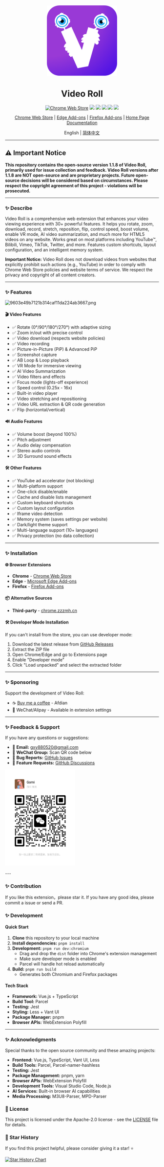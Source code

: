 <!--
 * @description: video roll
 * @Author: Gouxinyu
 * @Date: 2022-01-13 22:43:33
-->

<p align="center">
  <a href="https://gomi.site/VideoRoll">
    <img width="230" src="src/icons/icon_512.png">
  </a>
</p>

<h1 align="center">
Video Roll
</h1>

<div align="center">

[![Chrome Web Store](https://img.shields.io/chrome-web-store/users/cokngoholafkeghnhhdlmiadlojpindm?icon=chrome&color=0f9d58)](https://chrome.google.com/webstore/detail/cokngoholafkeghnhhdlmiadlojpindm?hl=en) ![](https://img.shields.io/chrome-web-store/rating/cokngoholafkeghnhhdlmiadlojpindm) ![](https://badgen.net/chrome-web-store/stars/cokngoholafkeghnhhdlmiadlojpindm) ![](https://img.shields.io/github/stars/gxy5202/VideoRoll) ![](https://img.shields.io/github/package-json/v/gxy5202/VideoRoll) ![](https://img.shields.io/github/package-json/license/gxy5202/VideoRoll)

[Chrome Web Store](https://chrome.google.com/webstore/detail/video-roll/cokngoholafkeghnhhdlmiadlojpindm?hl=zh-CN&authuser=0 "Chrome Web Store") |
[Edge Add-ons](https://microsoftedge.microsoft.com/addons/detail/video-roll/indeeigndpaahbcegcanpmbenmkbkmmn "Edge Add-ons") |
[Firefox Add-ons](https://addons.mozilla.org/firefox/addon/videoroll/ "Firefox Add-ons") |
[Home Page](https://videoroll.app "Home Page")
[Documentation](https://docs.videoroll.app "Documentation")

English | [简体中文](README-zh_CN.md)
</div>

---

## ⚠️ Important Notice

**This repository contains the open-source version 1.1.8 of Video Roll, primarily used for issue collection and feedback. Video Roll versions after 1.1.8 are NOT open-source and are proprietary projects. Future open-source decisions will be considered based on circumstances. Please respect the copyright agreement of this project - violations will be prosecuted.**

---

### ✨ Describe

Video Roll is a comprehensive web extension that enhances your video viewing experience with 30+ powerful features. It helps you rotate, zoom, download, record, stretch, reposition, flip, control speed, boost volume, enable VR mode, AI video summarization, and much more for HTML5 videos on any website. Works great on most platforms including YouTube™, Bilibili, Vimeo, TikTok, Twitter, and more. Features custom shortcuts, layout configuration, and an intelligent memory system.

**Important Notice:** Video Roll does not download videos from websites that explicitly prohibit such actions (e.g., YouTube) in order to comply with Chrome Web Store policies and website terms of service. We respect the privacy and copyright of all content creators.

---

### ✨ Features

![9603e49b7121b314caf11da224ab3667.png](https://i.mji.rip/2023/07/24/9603e49b7121b314caf11da224ab3667.png)

#### 🎬 Video Features
-   ✅ Rotate (0°/90°/180°/270°) with adaptive sizing
-   ✅ Zoom in/out with precise control
-   ✅ Video download (respects website policies)
-   ✅ Video recording
-   ✅ Picture-in-Picture (PiP) & Advanced PiP
-   ✅ Screenshot capture
-   ✅ AB Loop & Loop playback
-   ✅ VR Mode for immersive viewing
-   ✅ AI Video Summarization
-   ✅ Video filters and effects
-   ✅ Focus mode (lights-off experience)
-   ✅ Speed control (0.25x - 16x)
-   ✅ Built-in video player
-   ✅ Video stretching and repositioning
-   ✅ Video URL extraction & QR code generation
-   ✅ Flip (horizontal/vertical)

#### 🔊 Audio Features
-   ✅ Volume boost (beyond 100%)
-   ✅ Pitch adjustment
-   ✅ Audio delay compensation
-   ✅ Stereo audio controls
-   ✅ 3D Surround sound effects

#### 🛠️ Other Features
-   ✅ YouTube ad accelerator (not blocking)
-   ✅ Multi-platform support
-   ✅ One-click disable/enable
-   ✅ Cache and disable lists management
-   ✅ Custom keyboard shortcuts
-   ✅ Custom layout configuration
-   ✅ Iframe video detection
-   ✅ Memory system (saves settings per website)
-   ✅ Dark/light theme support
-   ✅ Multi-language support (10+ languages)
-   ✅ Privacy protection (no data collection)

---

### ✨ Installation

#### 🌐 Browser Extensions
-   **Chrome** - [Chrome Web Store](https://chrome.google.com/webstore/detail/video-roll/cokngoholafkeghnhhdlmiadlojpindm)
-   **Edge** - [Microsoft Edge Add-ons](https://microsoftedge.microsoft.com/addons/detail/video-roll/indeeigndpaahbcegcanpmbenmkbkmmn)
-   **Firefox** - [Firefox Add-ons](https://addons.mozilla.org/firefox/addon/videoroll/)

#### 📦 Alternative Sources
-   **Third-party** - [chrome.zzzmh.cn](https://chrome.zzzmh.cn/info/cokngoholafkeghnhhdlmiadlojpindm)

#### 🛠️ Developer Mode Installation
If you can't install from the store, you can use developer mode:
1. Download the latest release from [GitHub Releases](https://github.com/gxy5202/VideoRoll/releases)
2. Extract the ZIP file
3. Open Chrome/Edge and go to Extensions page
4. Enable "Developer mode"
5. Click "Load unpacked" and select the extracted folder

---

### ✨ Sponsoring

Support the development of Video Roll:

-   ☕ [Buy me a coffee](https://afdian.com/a/gomi_gxy/plan) - Afdian
-   💝 WeChat/Alipay - Available in extension settings

---

### ✨ Feedback & Support

If you have any questions or suggestions:

-   📧 **Email:** gxy880520@gmail.com
-   💬 **WeChat Group:** Scan QR code below
-   🐛 **Bug Reports:** [GitHub Issues](https://github.com/gxy5202/VideoRoll/issues)
-   🌟 **Feature Requests:** [GitHub Discussions](https://github.com/gxy5202/VideoRoll/discussions)

<p align="left">
  <img width="230" src="src/options/components/Contact/images/qun.jpg">
</p>
---

### ✨ Contribution

If you like this extension，please star it.
If you have any good idea, please commit a issue or send a PR.

### ✨ Development

#### Quick Start
1. **Clone** this repository to your local machine
2. **Install dependencies:** `pnpm install`
3. **Development:** `pnpm run dev:chromium`
   - Drag and drop the `dist` folder into Chrome's extension management
   - Make sure developer mode is enabled
   - Parcel will handle hot reload automatically
4. **Build:** `pnpm run build`
   - Generates both Chromium and Firefox packages

#### Tech Stack
- **Framework:** Vue.js + TypeScript
- **Build Tool:** Parcel
- **Testing:** Jest
- **Styling:** Less + Vant UI
- **Package Manager:** pnpm
- **Browser APIs:** WebExtension Polyfill


---

### ✨ Acknowledgments

Special thanks to the open source community and these amazing projects:

-   **Frontend:** Vue.js, TypeScript, Vant UI, Less
-   **Build Tools:** Parcel, Parcel-namer-hashless
-   **Testing:** Jest
-   **Package Management:** pnpm, yarn
-   **Browser APIs:** WebExtension Polyfill
-   **Development Tools:** Visual Studio Code, Node.js
-   **AI Services:** Built-in browser AI capabilities
-   **Media Processing:** M3U8-Parser, MPD-Parser

### 📄 License

This project is licensed under the Apache-2.0 license - see the [LICENSE](LICENSE) file for details.

### 🌟 Star History

If you find this project helpful, please consider giving it a star! ⭐

[![Star History Chart](https://api.star-history.com/svg?repos=gxy5202/VideoRoll&type=Date)](https://star-history.com/#gxy5202/VideoRoll&Date)
